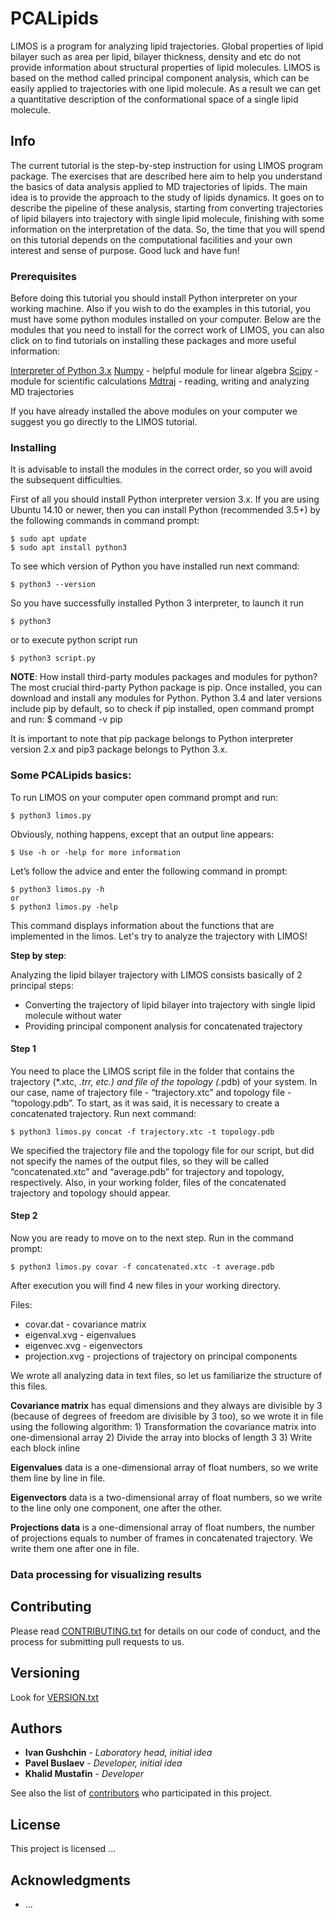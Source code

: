 # PCALipids

LIMOS is a program for analyzing lipid trajectories. Global properties of lipid bilayer such as area per lipid, bilayer thickness, density and etc do not provide information about structural properties of lipid molecules. LIMOS is based on the method called principal component analysis, which can be easily applied to trajectories with one lipid molecule. As a result we can get a quantitative description of the conformational space of a single lipid molecule. 

## Info

The current tutorial is the step-by-step instruction for using LIMOS program package. The exercises that are described here aim to help you understand the basics of data analysis applied to MD trajectories of lipids. The main idea is to provide the approach to the study of lipids dynamics. It goes on to describe the pipeline of these analysis, starting from converting trajectories of lipid bilayers into trajectory with single lipid molecule, finishing with some information on the interpretation of the data. So, the time that you will spend on this tutorial depends on the computational facilities and your own interest and sense of purpose. Good luck and have fun!

### Prerequisites

Before doing this tutorial you should install Python interpreter on your working machine. Also if you wish to do the examples in this tutorial, you must have some python modules installed on your computer. Below are the modules that you need to install for the correct work of LIMOS, you can also click on to find tutorials on installing these packages and more useful information:

[Interpreter of Python 3.x](https://www.python.org/download/releases/3.0/)
[Numpy](http://www.numpy.org/) - helpful module for linear algebra
[Scipy](https://www.scipy.org/) - module for scientific calculations
[Mdtraj](http://mdtraj.org/1.9.0/) - reading, writing and analyzing MD trajectories 

If you have already installed the above modules on your computer we suggest you go directly to the LIMOS tutorial. 

### Installing

It is advisable to install the modules in the correct order, so you will avoid the subsequent difficulties. 

First of all you should install Python interpreter version 3.x. If you are using Ubuntu 14.10 or newer, then you  can install Python (recommended 3.5+) by the following commands in command prompt:

    $ sudo apt update
    $ sudo apt install python3

To see which version of Python you have installed run next command:

    $ python3 --version

So you have successfully installed Python 3 interpreter, to launch it run

    $ python3

or to execute python script run

    $ python3 script.py

**NOTE**: How install third-party modules packages and modules for python?
The most crucial third-party Python package is pip. Once installed, you can download and install any modules for Python. Python 3.4 and later versions include pip by default, so to check if pip installed, open command prompt and run:
    $ command -v pip 

It is important to note that pip package belongs to Python interpreter version 2.x and pip3 package belongs to Python 3.x. 


### Some PCALipids basics:

To run LIMOS on your computer open command prompt and run:

    $ python3 limos.py

Obviously, nothing happens, except that an output line appears:

    $ Use -h or -help for more information

Let’s follow the advice and enter the following command in prompt:

    $ python3 limos.py -h
    or
    $ python3 limos.py -help

This command displays information about the functions that are implemented in the limos.
Let's try to analyze the trajectory with LIMOS!

**Step by step**:

Analyzing the lipid bilayer trajectory with LIMOS consists basically of 2 principal steps:
* Converting the trajectory of lipid bilayer into trajectory with single lipid molecule without water
* Providing principal component analysis for concatenated trajectory

#### Step 1

You need to place the LIMOS script file in the folder that contains the trajectory (*.xtc, *.trr, etc.) and file of the topology (*.pdb) of your system.
In our case, name of trajectory file - “trajectory.xtc” and topology file - “topology.pdb”. To start, as it was said, it is necessary to create a concatenated trajectory. Run next command:

    $ python3 limos.py concat -f trajectory.xtc -t topology.pdb

We specified the trajectory file and the topology file for our script, but did not specify the names of the output files, so they will be called “concatenated.xtc” and “average.pdb” for trajectory and topology, respectively. Also, in your working folder, files of the concatenated trajectory and topology should appear.

#### Step 2

Now you are ready to move on to the next step. Run in the command prompt:

    $ python3 limos.py covar -f concatenated.xtc -t average.pdb

After execution you will find 4 new files in your working directory.

Files:
* covar.dat - covariance matrix
* eigenval.xvg - eigenvalues
* eigenvec.xvg - eigenvectors
* projection.xvg - projections of trajectory on principal components

We wrote all analyzing data in text files, so let us familiarize the structure of this files.

**Covariance matrix** has equal dimensions and they always are divisible by 3 (because of degrees of freedom are divisible by 3 too), so we wrote it in file using the following algorithm:
    1) Transformation the covariance matrix into one-dimensional array
    2) Divide the array into blocks of length 3
    3) Write each block inline

**Eigenvalues** data is a one-dimensional array of float numbers, so we write them line by line in file.

**Eigenvectors** data is a two-dimensional array of float numbers, so we write to the line only one component, one after the other.

**Projections data**  is a one-dimensional array of float numbers, the number of projections equals to number of frames in concatenated trajectory. We write them one after one in file.

### Data processing for visualizing results



## Contributing

Please read [CONTRIBUTING.txt](https://github.com/KhalidMustafin/ScAns/blob/master/limos/CONTRIBUTING.txt) for details on our code of conduct, and the process for submitting pull requests to us.

## Versioning

Look for [VERSION.txt](https://github.com/KhalidMustafin/ScAns/blob/master/limos/VERSION.txt)

## Authors

* **Ivan Gushchin** - *Laboratory head, initial idea*
* **Pavel Buslaev** - *Developer, initial idea*
* **Khalid Mustafin** - *Developer*

See also the list of [contributors](https://github.com/membrane-systems) who participated in this project.

## License

This project is licensed ...

## Acknowledgments

* ...